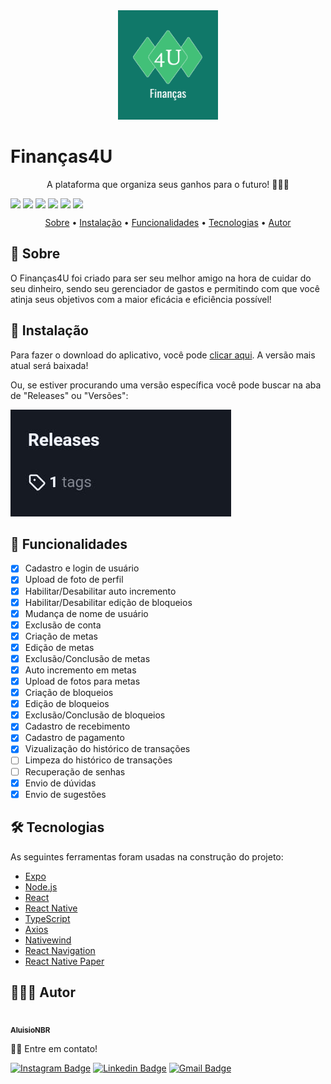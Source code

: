 <div align="center">
  <img
    src="assets/icon.png"
    alt="Finances4U Logo"
    style="width: 160px; height: 175px"
  />
  <h1 style="display: flex; align-items: center">
    Finanças4U
  </h1>
</div>

<p align="center">
  A plataforma que organiza seus ganhos para o  futuro! 🚀🚀🚀
</p>

<div align="center" style="display: flex; gap: 4px; flex-wrap: wrap">
  <img src="https://img.shields.io/github/license/AluisioNBR/finances4u-app?&color=5462DB&style=for-the-badge"/>

  <img src="https://img.shields.io/static/v1?label=Version&message=1.0.0 Beta&color=5462DB&style=for-the-badge"/>

  <img src="https://img.shields.io/static/v1?label=Platform&message=Android&color=42C078&style=for-the-badge"/>
  
  <img src="https://img.shields.io/github/stars/AluisioNBR/finances4u-app?&color=42C078&style=for-the-badge"/>
  
  <img src="https://img.shields.io/github/forks/AluisioNBR/finances4u-app?&color=42C078&style=for-the-badge"/>
  
  <img src="https://img.shields.io/github/issues/AluisioNBR/finances4u-app?&color=BD2C49&style=for-the-badge"/>
</div>

<p align="center">
 <a href="#about">Sobre</a> •
 <a href="#instalation">Instalação</a> • 
 <a href="#features">Funcionalidades</a> • 
 <a href="#techs">Tecnologias</a> •
 <a href="#auth">Autor</a>
</p>

<h2 id="about">📖 Sobre</h2>

O Finanças4U foi criado para ser seu melhor amigo na hora de cuidar do seu dinheiro, sendo seu gerenciador de gastos e permitindo com que você atinja seus objetivos com a maior eficácia e eficiência possível!

<h2 id="instalation">📲 Instalação</h2>

Para fazer o download do aplicativo, você pode [clicar aqui](https://expo.dev/artifacts/eas/iRdxrCXz2MqwfYwNRTeNur.apk). A versão mais atual será baixada!
        
Ou, se estiver procurando uma versão específica você pode buscar na aba de "Releases" ou "Versões":

[![Releases image](assets/releases.jpeg)](https://github.com/AluisioNBR/finances4u-app/releases)
        
<h2 id="features">📱 Funcionalidades</h2>

- [x] Cadastro e login de usuário
- [x] Upload de foto de perfil
- [x] Habilitar/Desabilitar auto incremento
- [x] Habilitar/Desabilitar edição de bloqueios
- [x] Mudança de nome de usuário
- [x] Exclusão de conta
- [x] Criação de metas
- [x] Edição de metas
- [x] Exclusão/Conclusão de metas
- [x] Auto incremento em metas
- [x] Upload de fotos para metas
- [x] Criação de bloqueios
- [x] Edição de bloqueios
- [x] Exclusão/Conclusão de bloqueios
- [x] Cadastro de recebimento
- [x] Cadastro de pagamento
- [x] Vizualização do histórico de transações
- [ ] Limpeza do histórico de transações
- [ ] Recuperação de senhas
- [x] Envio de dúvidas
- [x] Envio de sugestões

<h2 id="techs">🛠 Tecnologias</h2>

As seguintes ferramentas foram usadas na construção do projeto:

- [Expo](https://expo.io/)
- [Node.js](https://nodejs.org/en/)
- [React](https://pt-br.reactjs.org/)
- [React Native](https://reactnative.dev/)
- [TypeScript](https://www.typescriptlang.org/)
- [Axios](https://axios-http.com/)
- [Nativewind](https://www.nativewind.dev/)
- [React Navigation](https://reactnavigation.org/)
- [React Native Paper](https://reactnativepaper.com/)

<h2 id="auth">👨🏾‍💼 Autor</h2>

<a href="https://github.com/AluisioNBR">
 <img style="border-radius: 50%;" src="https://github.com/AluisioNBR.png" width="100px;" alt=""/>
 <br />
 <sub><b>AluisioNBR</b></sub>
 </a>

👋🏽 Entre em contato!

[![Instagram Badge](https://img.shields.io/badge/-@geek.developer27-1ca0f1?style=flat-square&color=BD2C49&logo=instagram&logoColor=white&link=https://www.instagram.com/geek.developer27/)](https://www.instagram.com/geek.developer27/)
[![Linkedin Badge](https://img.shields.io/badge/-AluisioNetto-blue?style=flat-square&logo=Linkedin&logoColor=white&link=https://www.linkedin.com/in/aluisio-netto-1721b4225/)](https://www.linkedin.com/in/aluisio-netto-1721b4225/)
[![Gmail Badge](https://img.shields.io/badge/-aluisionbr333@hotmail.com-c14438?style=flat-square&logo=Gmail&logoColor=white&link=mailto:aluisionbr333@hotmail.com)](mailto:aluisionbr333@hotmail.com)
